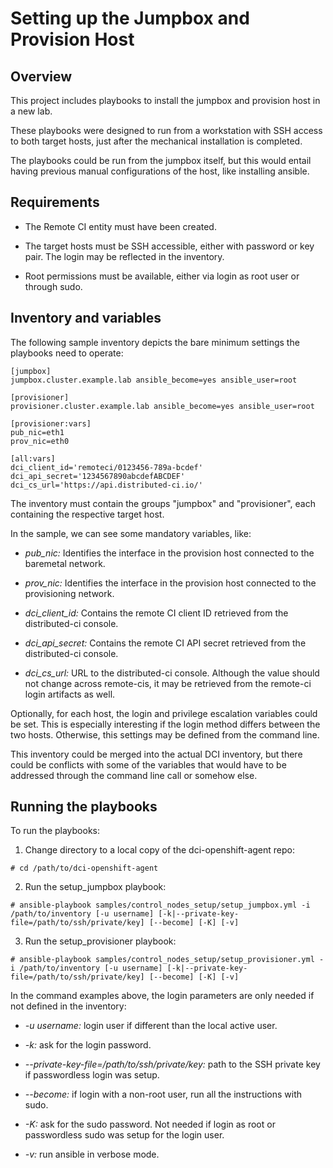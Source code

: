 # Setting up the Jumpbox and Provision Host

## Overview

This project includes playbooks to install the jumpbox and provision host in a new lab.

These playbooks were designed to run from a workstation with SSH access to both target hosts, just after the mechanical installation is completed.

The playbooks could be run from the jumpbox itself, but this would entail having previous manual configurations of the host, like installing ansible.

## Requirements

- The Remote CI entity must have been created.

- The target hosts must be SSH accessible, either with password or key pair. The login may be reflected in the inventory.

- Root permissions must be available, either via login as root user or through sudo.

## Inventory and variables

The following sample inventory depicts the bare minimum settings the playbooks need to operate:

```
[jumpbox]
jumpbox.cluster.example.lab ansible_become=yes ansible_user=root

[provisioner]
provisioner.cluster.example.lab ansible_become=yes ansible_user=root

[provisioner:vars]
pub_nic=eth1
prov_nic=eth0

[all:vars]
dci_client_id='remoteci/0123456-789a-bcdef'
dci_api_secret='1234567890abcdefABCDEF'
dci_cs_url='https://api.distributed-ci.io/'
```

The inventory must contain the groups "jumpbox" and "provisioner", each containing the respective target host.

In the sample, we can see some mandatory variables, like:

- *pub_nic:* Identifies the interface in the provision host connected to the baremetal network.

- *prov_nic:* Identifies the interface in the provision host connected to the provisioning network.

- *dci_client_id:* Contains the remote CI client ID retrieved from the distributed-ci console.

- *dci_api_secret:* Contains the remote CI API secret retrieved from the distributed-ci console.

- *dci_cs_url:* URL to the distributed-ci console. Although the value should not change across remote-cis, it may be retrieved from the remote-ci login artifacts as well.

Optionally, for each host, the login and privilege escalation variables could be set. This is especially interesting if the login method differs between the two hosts. Otherwise, this settings may be defined from the command line.

This inventory could be merged into the actual DCI inventory, but there could be conflicts with some of the variables that would have to be addressed through the command line call or somehow else.

## Running the playbooks

To run the playbooks:

1. Change directory to a local copy of the dci-openshift-agent repo:

```
# cd /path/to/dci-openshift-agent
```

2. Run the setup_jumpbox playbook:

```
# ansible-playbook samples/control_nodes_setup/setup_jumpbox.yml -i /path/to/inventory [-u username] [-k|--private-key-file=/path/to/ssh/private/key] [--become] [-K] [-v]
```

3. Run the setup_provisioner playbook:

```
# ansible-playbook samples/control_nodes_setup/setup_provisioner.yml -i /path/to/inventory [-u username] [-k|--private-key-file=/path/to/ssh/private/key] [--become] [-K] [-v]
```

In the command examples above, the login parameters are only needed if not defined in the inventory:

- *-u username:* login user if different than the local active user.

- *-k:* ask for the login password.

- *--private-key-file=/path/to/ssh/private/key:* path to the SSH private key if passwordless login was setup.

- *--become:* if login with a non-root user, run all the instructions with sudo.

- *-K:* ask for the sudo password. Not needed if login as root or passwordless sudo was setup for the login user.

- *-v:* run ansible in verbose mode.
